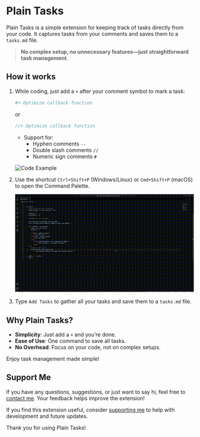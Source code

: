 # Plain Tasks
Plain Tasks is a simple extension for keeping track of tasks directly from your code. It captures tasks from your comments and saves them to a `tasks.md` file.

> **No complex setup, no unnecessary features—just straightforward task management**.

## How it works

1. While coding, just add a `+` after your comment symbol to mark a task:

    ```python
    #+ Optimize callback function
    ```

    or

    ```js
    //+ Optimize callback function
    ```

    * Support for:
        - Hyphen comments `--`
        - Double slash comments `//`
        - Numeric sign comments `#`

    ![Code Example](./images/code_example.png)

2. Use the shortcut `Ctrl+Shift+P` (Windows/Linux) or `Cmd+Shift+P` (macOS) to open the Command Palette.

    ![Demo](./images/demo.gif)

3. Type `Add Tasks` to gather all your tasks and save them to a `tasks.md` file.

## Why Plain Tasks?

- **Simplicity**: Just add a `+` and you’re done.
- **Ease of Use**: One command to save all tasks.
- **No Overhead**: Focus on your code, not on complex setups.

Enjoy task management made simple!

## Support Me

If you have any questions, suggestions, or just want to say hi, feel free to [contact me](https://www.linkedin.com/in/ismael-porto/). Your feedback helps improve the extension!

If you find this extension useful, consider [supporting me](https://paypal.me/isporto?country.x=MX&locale.x=es_XC) to help with development and future updates.

Thank you for using Plain Tasks!
